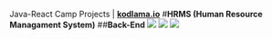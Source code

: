 Java-React Camp Projects | [**kodlama.io**](https://www.kodlama.io/ "kodlama.io's Homepage")
#**HRMS (Human Resource Managament System)**
##**Back-End**
![](https://img.shields.io/badge/Java-ED8B00?style=for-the-badge&logo=java&logoColor=white)
![](https://img.shields.io/badge/Spring-6DB33F?style=for-the-badge&logo=spring&logoColor=white)
![](https://img.shields.io/badge/PostgreSQL-316192?style=for-the-badge&logo=postgresql&logoColor=white)
